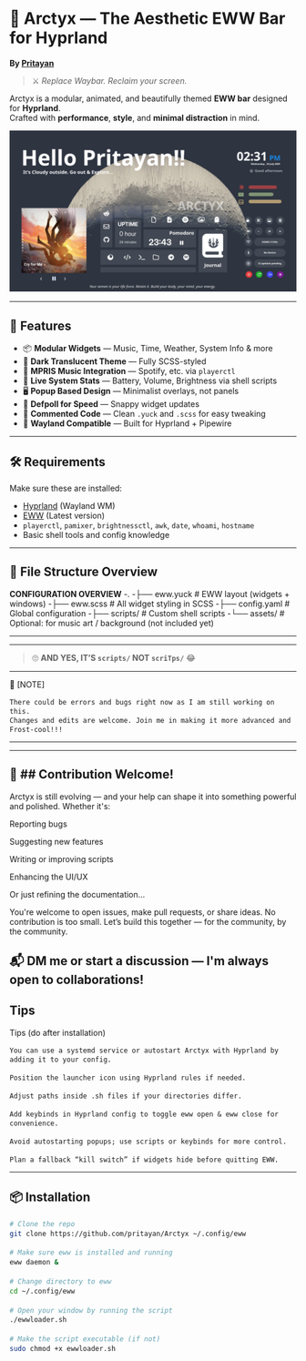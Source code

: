 # 🌌 Arctyx — The Aesthetic EWW Bar for Hyprland  
**By [Pritayan](https://github.com/pritayan)**  

> ⚔️ _Replace Waybar. Reclaim your screen._

Arctyx is a modular, animated, and beautifully themed **EWW bar** designed for **Hyprland**.  
Crafted with **performance**, **style**, and **minimal distraction** in mind.

![Screenshot](https://github.com/pritayan/Arctyx/blob/05b9c2eba7b6eec96613c631fe216959b2f392e0/Screenshots/image.png)

---

## 🚀 Features

- 📦 **Modular Widgets** — Music, Time, Weather, System Info & more  
- 🎨 **Dark Translucent Theme** — Fully SCSS-styled  
- 🎵 **MPRIS Music Integration** — Spotify, etc. via `playerctl`  
- 📶 **Live System Stats** — Battery, Volume, Brightness via shell scripts  
- 🖥️ **Popup Based Design** — Minimalist overlays, not panels  
- 🧠 **Defpoll for Speed** — Snappy widget updates  
- 🧼 **Commented Code** — Clean `.yuck` and `.scss` for easy tweaking  
- 🧪 **Wayland Compatible** — Built for Hyprland + Pipewire

---

## 🛠 Requirements

Make sure these are installed:

- [Hyprland](https://github.com/hyprwm/Hyprland) (Wayland WM)  
- [EWW](https://elkowar.github.io/eww/) (Latest version)  
- `playerctl`, `pamixer`, `brightnessctl`, `awk`, `date`, `whoami`, `hostname`  
- Basic shell tools and config knowledge  

---

## 📁 File Structure Overview


**CONFIGURATION OVERVIEW**
-.
-├── eww.yuck       # EWW layout (widgets + windows)
-├── eww.scss       # All widget styling in SCSS
-├── config.yaml    # Global configuration
-├── scripts/       # Custom shell scripts
-└── assets/        # Optional: for music art / background (not included yet)

---

---
> 🙄 **AND YES, IT’S `scripts/` NOT `scriTps/`** 😂
---
📝 [NOTE]

    There could be errors and bugs right now as I am still working on this.
    Changes and edits are welcome. Join me in making it more advanced and Frost-cool!!!
---


---
## 🤝 ## Contribution Welcome!
Arctyx is still evolving — and your help can shape it into something powerful and polished. Whether it's:

Reporting bugs

Suggesting new features

Writing or improving scripts

Enhancing the UI/UX

Or just refining the documentation...

You're welcome to open issues, make pull requests, or share ideas.
No contribution is too small. Let’s build this together — for the community, by the community.

📬 DM me or start a discussion — I'm always open to collaborations!
---


## Tips
Tips (do after installation)

    You can use a systemd service or autostart Arctyx with Hyprland by adding it to your config.

    Position the launcher icon using Hyprland rules if needed.

    Adjust paths inside .sh files if your directories differ.

    Add keybinds in Hyprland config to toggle eww open & eww close for convenience.

    Avoid autostarting popups; use scripts or keybinds for more control.

    Plan a fallback “kill switch” if widgets hide before quitting EWW.
---

## 📦 Installation

```bash
# Clone the repo
git clone https://github.com/pritayan/Arctyx ~/.config/eww

# Make sure eww is installed and running
eww daemon &

# Change directory to eww
cd ~/.config/eww

# Open your window by running the script 
./ewwloader.sh

# Make the script executable (if not)
sudo chmod +x ewwloader.sh

